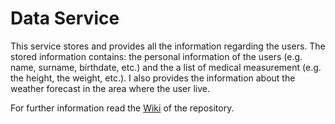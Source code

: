 ﻿# Data Service

This service stores and provides all the information regarding the users. The stored information contains: the personal information of the users (e.g. name, surname, birthdate, etc.) and the a list of medical measurement (e.g. the height, the weight, etc.). I also provides the information about the weather forecast in the area where the user live.

For further information read the [Wiki](https://github.com/MyHealthyLife/service01-DataService/wiki "") of the repository.